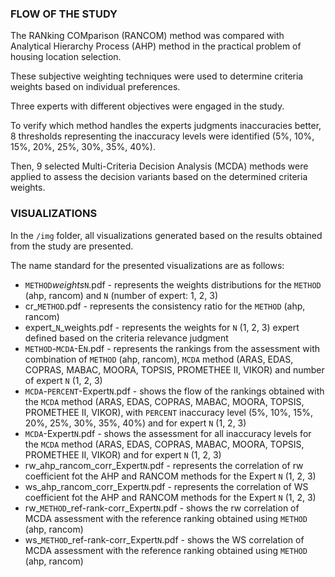 ### FLOW OF THE STUDY

The RANking COMparison (RANCOM) method was compared with Analytical Hierarchy Process (AHP) method in the practical problem of housing location selection.

These subjective weighting techniques were used to determine criteria weights based on individual preferences.

Three experts with different objectives were engaged in the study.

To verify which method handles the experts judgments inaccuracies better, 8 thresholds representing the inaccuracy levels were identified (5%, 10%, 15%, 20%, 25%, 30%, 35%, 40%).

Then, 9 selected Multi-Criteria Decision Analysis (MCDA) methods were applied to assess the decision variants based on the determined criteria weights.

### VISUALIZATIONS

In the `/img` folder, all visualizations generated based on the results obtained from the study are presented.

The name standard for the presented visualizations are as follows:

- `METHOD`_weights_`N`.pdf - represents the weights distributions for the `METHOD` (ahp, rancom) and `N` (number of expert: 1, 2, 3)
- cr\_`METHOD`.pdf - represents the consistency ratio for the `METHOD` (ahp, rancom)
- expert\_`N`\_weights.pdf - represents the weights for `N` (1, 2, 3) expert defined based on the criteria relevance judgment
- `METHOD`-`MCDA`-E`N`.pdf - represents the rankings from the assessment with combination of `METHOD` (ahp, rancom), `MCDA` method (ARAS, EDAS, COPRAS, MABAC, MOORA, TOPSIS, PROMETHEE II, VIKOR) and number of expert `N` (1, 2, 3)
- `MCDA`-`PERCENT`-Expert`N`.pdf - shows the flow of the rankings obtained with the `MCDA` method (ARAS, EDAS, COPRAS, MABAC, MOORA, TOPSIS, PROMETHEE II, VIKOR), with `PERCENT` inaccuracy level (5%, 10%, 15%, 20%, 25%, 30%, 35%, 40%) and for expert `N` (1, 2, 3)
- `MCDA`-Expert`N`.pdf - shows the assessment for all inaccuracy levels for the `MCDA` method (ARAS, EDAS, COPRAS, MABAC, MOORA, TOPSIS, PROMETHEE II, VIKOR) and for expert `N` (1, 2, 3)
- rw_ahp_rancom_corr_Expert`N`.pdf - represents the correlation of rw coefficient fot the AHP and RANCOM methods for the Expert `N` (1, 2, 3)
- ws_ahp_rancom_corr_Expert`N`.pdf - represents the correlation of WS coefficient fot the AHP and RANCOM methods for the Expert `N` (1, 2, 3)
- rw\_`METHOD`\_ref-rank-corr_Expert`N`.pdf - shows the rw correlation of MCDA assessment with the reference ranking obtained using `METHOD` (ahp, rancom)
- ws\_`METHOD`\_ref-rank-corr_Expert`N`.pdf - shows the WS correlation of MCDA assessment with the reference ranking obtained using `METHOD` (ahp, rancom)
